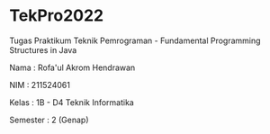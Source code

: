 # TekPro2022
Tugas Praktikum Teknik Pemrograman - Fundamental Programming Structures in Java
<p>
Nama  : Rofa'ul Akrom Hendrawan
<p>
NIM   : 211524061
<p>
Kelas : 1B - D4 Teknik Informatika
<p>
Semester : 2 (Genap)
